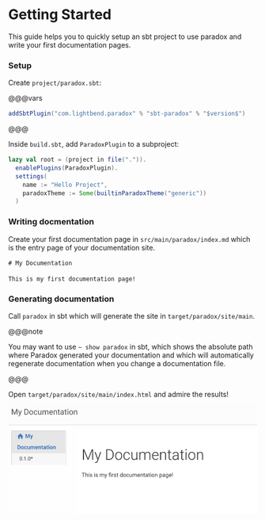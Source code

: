 # Getting Started

This guide helps you to quickly setup an sbt project to use paradox and write your first documentation pages.  

### Setup

Create `project/paradox.sbt`:

@@@vars
```scala
addSbtPlugin("com.lightbend.paradox" % "sbt-paradox" % "$version$")
```
@@@

Inside `build.sbt`, add `ParadoxPlugin` to a subproject:

```scala
lazy val root = (project in file(".")).
  enablePlugins(ParadoxPlugin).
  settings(
    name := "Hello Project",
    paradoxTheme := Some(builtinParadoxTheme("generic"))
  )
```

### Writing docmentation

Create your first documentation page in `src/main/paradox/index.md` which is the entry page of your documentation site.

```
# My Documentation

This is my first documentation page!
``` 


### Generating documentation

Call `paradox` in sbt which will generate the site in `target/paradox/site/main`.

@@@note

You may want to use `~ show paradox` in sbt, which shows the absolute path where Paradox generated your
documentation and which will automatically regenerate documentation when you change a documentation file. 

@@@

Open `target/paradox/site/main/index.html` and admire the results!

![First Generated Docs Page](img/first-docs.png)